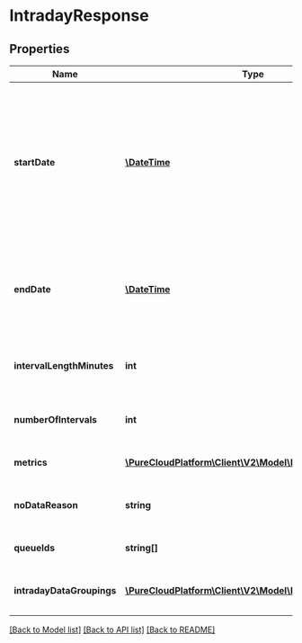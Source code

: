 # IntradayResponse

## Properties
Name | Type | Description | Notes
------------ | ------------- | ------------- | -------------
**startDate** | [**\DateTime**](\DateTime.md) | The start of the date range for which this data applies.  This is also the start reference point for the intervals represented in the various arrays. Date time is represented as an ISO-8601 string. For example: yyyy-MM-ddTHH:mm:ss.SSSZ | [optional] 
**endDate** | [**\DateTime**](\DateTime.md) | The end of the date range for which this data applies. Date time is represented as an ISO-8601 string. For example: yyyy-MM-ddTHH:mm:ss.SSSZ | [optional] 
**intervalLengthMinutes** | **int** | The aggregation period in minutes, which determines the interval duration of the returned data | [optional] 
**numberOfIntervals** | **int** | The total number of time intervals represented by this data | [optional] 
**metrics** | [**\PureCloudPlatform\Client\V2\Model\IntradayMetric[]**](IntradayMetric.md) | The metrics to which this data corresponds | [optional] 
**noDataReason** | **string** | If not null, the reason there was no data for the request | [optional] 
**queueIds** | **string[]** | The IDs of the queues this data corresponds to | [optional] 
**intradayDataGroupings** | [**\PureCloudPlatform\Client\V2\Model\IntradayDataGroup[]**](IntradayDataGroup.md) | Intraday data grouped by a single media type and set of queue IDs | [optional] 

[[Back to Model list]](../README.md#documentation-for-models) [[Back to API list]](../README.md#documentation-for-api-endpoints) [[Back to README]](../README.md)


